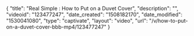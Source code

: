 {
    "title": "Real Simple : How to Put on a Duvet Cover",
    "description": "",
    "videoid": "123477247",
    "date_created": "1508182170",
    "date_modified": "1530041080",
    "type": "captivate",
    "layout": "video",
    "url": "\/v\/how-to-put-on-a-duvet-cover-bbb-mp4\/123477247"
}